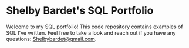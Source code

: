 # Shelby Bardet's SQL Portfolio 

Welcome to my SQL portfolio! This code repository contains examples of SQL I've written. Feel free to take a look and reach out if you have any questions: Shelbybardet@gmail.com. 
